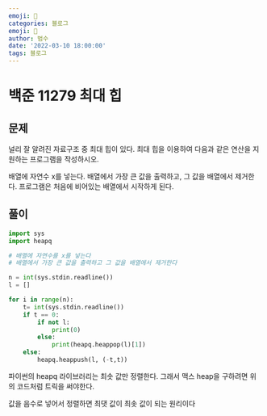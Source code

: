 ```yaml
---
emoji: 🏃
categories: 블로그
emoji: 🏃
author: 범수
date: '2022-03-10 18:00:00'
tags: 블로그
---
```

<!-- 
튜토리얼, 하우 투 가이드, 설명 ,레퍼런스 
https://documentation.divio.com/tutorials/
-->

# 백준 11279 최대 힙

## 문제

널리 잘 알려진 자료구조 중 최대 힙이 있다. 최대 힙을 이용하여 다음과 같은 연산을 지원하는 프로그램을 작성하시오.

배열에 자연수 x를 넣는다.
배열에서 가장 큰 값을 출력하고, 그 값을 배열에서 제거한다.
프로그램은 처음에 비어있는 배열에서 시작하게 된다.

## 풀이

```python
import sys
import heapq

# 배열에 자연수를 x를 넣는다
# 배열에서 가장 큰 값을 출력하고 그 값을 배열에서 제거한다

n = int(sys.stdin.readline())
l = []

for i in range(n):
    t= int(sys.stdin.readline())
    if t == 0:
        if not l:
            print(0)
        else:
            print(heapq.heappop(l)[1])
    else:
        heapq.heappush(l, (-t,t))

```

파이썬의 heapq 라이브러리는 최솟 값만 정렬한다.
그래서 맥스 heap을 구하려면 위의 코드처럼 트릭을 써야한다.

값을 음수로 넣어서 정렬하면 최댓 값이 최솟 값이 되는 원리이다